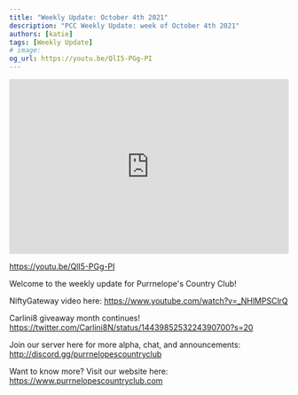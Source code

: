 ```yaml
---
title: "Weekly Update: October 4th 2021"
description: "PCC Weekly Update: week of October 4th 2021"
authors: [katie]
tags: [Weekly Update]
# image:
og_url: https://youtu.be/QlI5-PGg-PI
---
```


<iframe width="100%" height="315" src="https://www.youtube.com/embed/QlI5-PGg-PI" title="YouTube video player" frameborder="0" allow="accelerometer; autoplay; clipboard-write; encrypted-media; gyroscope; picture-in-picture" allowfullscreen></iframe>

<!--truncate-->

https://youtu.be/QlI5-PGg-PI

Welcome to the weekly update for Purrnelope's Country Club!  

NiftyGateway video here: 
https://www.youtube.com/watch?v=_NHlMPSClrQ

Carlini8 giveaway month continues! 
https://twitter.com/Carlini8N/status/1443985253224390700?s=20

Join our server here for more alpha, chat, and announcements: 
 http://discord.gg/purrnelopescountryclub

Want to know more? 
Visit our website here: https://www.purrnelopescountryclub.com